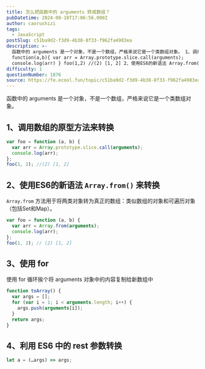 ```yaml
---
title: 怎么把函数中的 arguments 转成数组？
pubDatetime: 2024-08-10T17:06:56.000Z
author: caorushizi
tags:
  - JavaScript
postSlug: c51ba9d2-f3d9-4b38-8f33-f962fa4983ea
description: >-
  函数中的 arguments 是一个对象，不是一个数组，严格来说它是一个类数组对象。 1、调用数组的原型方法来转换 var foo =
  function(a,b){ var arr = Array.prototype.slice.call(arguments);
  console.log(arr) } foo(1,2) //(2) [1, 2] 2、使用ES6的新语法 Array.from() 来转
difficulty: 1
questionNumber: 1876
source: https://fe.ecool.fun/topic/c51ba9d2-f3d9-4b38-8f33-f962fa4983ea
---
```


函数中的 arguments 是一个对象，不是一个数组，严格来说它是一个类数组对象。

## 1、调用数组的原型方法来转换

```js
var foo = function (a, b) {
  var arr = Array.prototype.slice.call(arguments);
  console.log(arr);
};
foo(1, 2); //(2) [1, 2]
```

## 2、使用ES6的新语法 `Array.from()` 来转换

`Array.from` 方法用于将两类对象转为真正的数组：类似数组的对象和可遍历对象（包括Set和Map）。

```js
var foo = function (a, b) {
  var arr = Array.from(arguments);
  console.log(arr);
};
foo(1, 2); // (2) [1, 2]
```

## 3、使用 for

使用 for 循环挨个将 arguments 对象中的内容复制给新数组中

```js
function toArray() {
  var args = [];
  for (var i = 1; i < arguments.length; i++) {
    args.push(arguments[i]);
  }
  return args;
}
```

## 4、利用 ES6 中的 rest 参数转换

```js
let a = (…args) => args;
```

